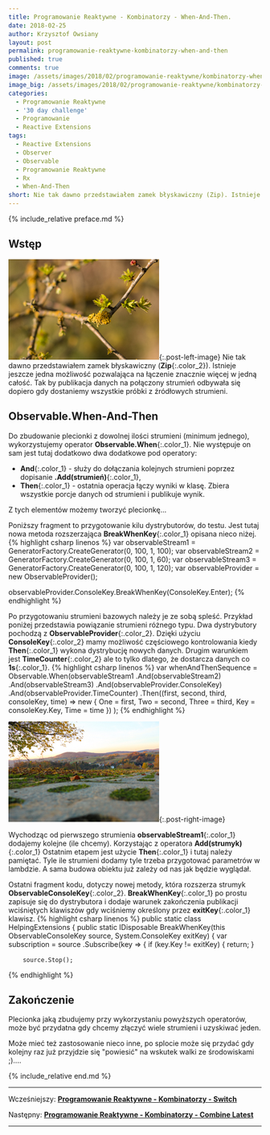 ```yaml
---
title: Programowanie Reaktywne - Kombinatorzy - When-And-Then.
date: 2018-02-25
author: Krzysztof Owsiany
layout: post
permalink: programowanie-reaktywne-kombinatorzy-when-and-then
published: true
comments: true        
image: /assets/images/2018/02/programowanie-reaktywne/kombinatorzy-when-and-then/post.jpg
image_big: /assets/images/2018/02/programowanie-reaktywne/kombinatorzy-when-and-then/post-big.jpg
categories:
  - Programowanie Reaktywne
  - '30 day challenge'
  - Programowanie
  - Reactive Extensions
tags:
  - Reactive Extensions
  - Observer
  - Observable
  - Programowanie Reaktywne
  - Rx
  - When-And-Then
short: Nie tak dawno przedstawiałem zamek błyskawiczny (Zip). Istnieje jeszcze jedna możliwość pozwalająca na łączenie znacznie więcej w jedną całość. Tak by publikacja danych na połączony strumień odbywała się dopiero gdy dostaniemy wszystkie próbki z źródłowych strumieni.
---
```

{% include_relative preface.md %}

## Wstęp
[![Reactive Extensions - When-And-Then][post]][post-big]{:.post-left-image}
Nie tak dawno przedstawiałem zamek błyskawiczny (**Zip**{:.color_2}). Istnieje jeszcze jedna możliwość pozwalająca na łączenie znacznie więcej w jedną całość. Tak by publikacja danych na połączony strumień odbywała się dopiero gdy dostaniemy wszystkie próbki z źródłowych strumieni.

## Observable.When-And-Then
Do zbudowanie plecionki z dowolnej ilości strumieni (minimum jednego), wykorzystujemy operator **Observable.When**{:.color_1}. Nie występuje on sam jest tutaj dodatkowo dwa dodatkowe pod operatory:
* **And**{:.color_1} - służy do dołączania kolejnych strumieni poprzez dopisanie **.Add(strumień)**{:.color_1},
* **Then**{:.color_1} - ostatnia operacja łączy wyniki w klasę. Zbiera wszystkie porcje danych od strumieni i publikuje wynik.  

Z tych elementów możemy tworzyć plecionkę...

Poniższy fragment to przygotowanie kilu dystrybutorów, do testu. Jest tutaj nowa metoda rozszerzająca **BreakWhenKey**{:.color_1} opisana nieco niżej.
{% highlight csharp linenos %}
var observableStream1 = GeneratorFactory.CreateGenerator(0, 100, 1, 100);
var observableStream2 = GeneratorFactory.CreateGenerator(0, 100, 1, 60);
var observableStream3 = GeneratorFactory.CreateGenerator(0, 100, 1, 120);
var observableProvider = new ObservableProvider();

observableProvider.ConsoleKey.BreakWhenKey(ConsoleKey.Enter);
{% endhighlight %}

Po przygotowaniu strumieni bazowych należy je ze sobą spleść. Przykład poniżej przedstawia powiązanie strumieni różnego typu.
Dwa dystrybutory pochodzą z **ObservableProvider**{:.color_2}.
Dzięki użyciu **ConsoleKey**{:.color_2} mamy możliwość częściowego kontrolowania kiedy **Then**{:.color_1} wykona dystrybucję nowych danych.
Drugim warunkiem jest **TimeCounter**{:.color_2} ale to tylko dlatego, że dostarcza danych co **1s**{:.color_1}. 
{% highlight csharp linenos %}
var whenAndThenSequence = Observable.When(observableStream1
  .And(observableStream2)
  .And(observableStream3)
  .And(observableProvider.ConsoleKey)
  .And(observableProvider.TimeCounter)
  .Then((first, second, third, consoleKey, time) =>
      new {
        One = first,
        Two = second,
        Three = third,
        Key = consoleKey.Key,
        Time = time
      })
);
{% endhighlight %}

[![Reactive Extensions - When-And-Then][image1]][image1-big]{:.post-right-image}

Wychodząc od pierwszego strumienia **observableStream1**{:.color_1} dodajemy kolejne (ile chcemy). Korzystając z operatora **Add(strumyk)**{:.color_1}
Ostatnim etapem jest użycie **Then**{:.color_1} i tutaj należy pamiętać. Tyle ile strumieni dodamy tyle trzeba przygotować parametrów w lambdzie. A sama budowa obiektu już zależy od nas jak będzie wyglądał.

Ostatni fragment kodu, dotyczy nowej metody, która rozszerza strumyk **ObservableConsoleKey**{:.color_2}.
**BreakWhenKey**{:.color_1} po prostu zapisuje się do dystrybutora i dodaje warunek zakończenia publikacji wciśniętych klawiszów gdy wciśniemy określony przez **exitKey**{:.color_1} klawisz.
{% highlight csharp linenos %}
public static class HelpingExtensions
{
  public static IDisposable BreakWhenKey(this ObservableConsoleKey source, System.ConsoleKey exitKey)
  {
    var subscription = source
      .Subscribe(key =>
      {
        if (key.Key != exitKey)
        {
          return;
        }

        source.Stop();
{% endhighlight %}

## Zakończenie
Plecionka jaką zbudujemy przy wykorzystaniu powyższych operatorów, może być przydatna gdy chcemy złączyć wiele strumieni i uzyskiwać jeden. 

Może mieć też zastosowanie nieco inne, po splocie może się przydać gdy kolejny raz już przyjdzie się "powiesić" na wskutek walki ze środowiskami ;)....

{% include_relative end.md %}

------
Wcześniejszy: **[Programowanie Reaktywne - Kombinatorzy - Switch][previous]**

Następny: **[Programowanie Reaktywne - Kombinatorzy - Combine Latest][next]**

------
[previous]: {{site.url}}/programowanie-reaktywne-kombinatorzy-switch
[next]: {{site.url}}/programowanie-reaktywne-kombinatorzy-combine-latest

[post]: /assets/images/2018/02/programowanie-reaktywne/kombinatorzy-when-and-then/post.jpg
[post-big]: /assets/images/2018/02/programowanie-reaktywne/kombinatorzy-when-and-then/post-big.jpg

[image1]: /assets/images/2018/02/programowanie-reaktywne/kombinatorzy-when-and-then/image1.jpg
[image1-big]: /assets/images/2018/02/programowanie-reaktywne/kombinatorzy-when-and-then/image1-big.jpg